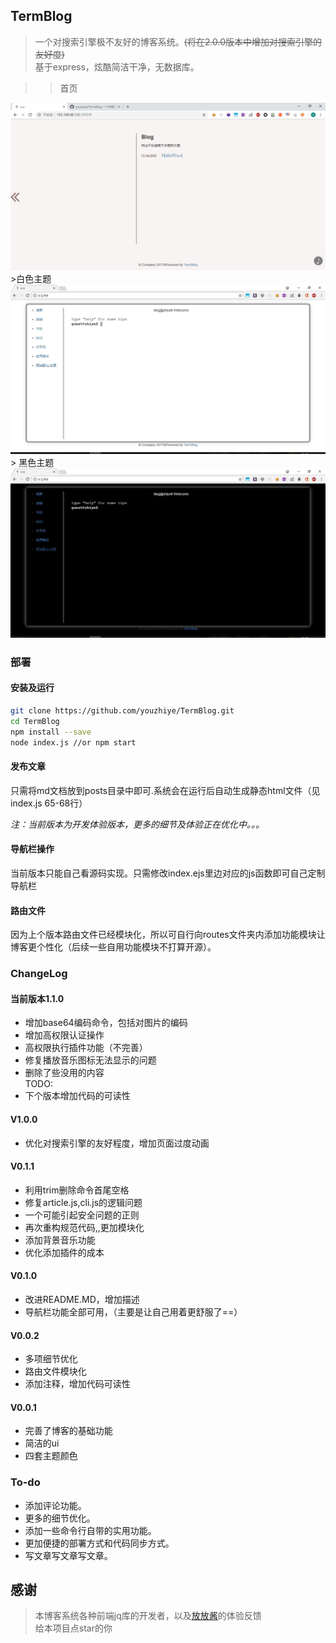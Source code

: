 ## TermBlog

> 一个对搜索引擎极不友好的博客系统。~~(将在2.0.0版本中增加对搜索引擎的友好度)~~  
> 基于express，炫酷简洁干净，无数据库。  

>> 首页
<img src="./img/index.jpg">
>白色主题  
<img src="./img/white_theme.jpg">  
> 黑色主题  
<img src="./img/black_theme.jpg">

### 部署

#### 安装及运行

```bash
git clone https://github.com/youzhiye/TermBlog.git
cd TermBlog
npm install --save 
node index.js //or npm start
```  

#### 发布文章

只需将md文档放到posts目录中即可.系统会在运行后自动生成静态html文件（见index.js 65-68行）

*注：当前版本为开发体验版本，更多的细节及体验正在优化中。。。*  
#### 导航栏操作

当前版本只能自己看源码实现。只需修改index.ejs里边对应的js函数即可自己定制导航栏  

#### 路由文件

因为上个版本路由文件已经模块化，所以可自行向routes文件夹内添加功能模块让博客更个性化（后续一些自用功能模块不打算开源）。  

### ChangeLog

#### 当前版本1.1.0

* 增加base64编码命令，包括对图片的编码  
* 增加高权限认证操作  
* 高权限执行插件功能（不完善）  
* 修复播放音乐图标无法显示的问题  
* 删除了些没用的内容    
TODO:  
* 下个版本增加代码的可读性  

#### V1.0.0

* 优化对搜索引擎的友好程度，增加页面过度动画  

#### V0.1.1  

* 利用trim删除命令首尾空格  
* 修复article.js,cli.js的逻辑问题  
* 一个可能引起安全问题的正则  
* 再次重构规范代码,,更加模块化  
* 添加背景音乐功能  
* 优化添加插件的成本

#### V0.1.0

* 改进README.MD，增加描述
* 导航栏功能全部可用，（主要是让自己用着更舒服了==）  

#### V0.0.2  

* 多项细节优化  
* 路由文件模块化  
* 添加注释，增加代码可读性

#### V0.0.1  

* 完善了博客的基础功能    
* 简洁的ui  
* 四套主题颜色  

### To-do  

* 添加评论功能。  
* 更多的细节优化。 
* 添加一些命令行自带的实用功能。  
* 更加便捷的部署方式和代码同步方式。 
* 写文章写文章写文章。  

## 感谢  
> 本博客系统各种前端jq库的开发者，以及[放放酱](https://godeep.pro)的体验反馈  
> 给本项目点star的你